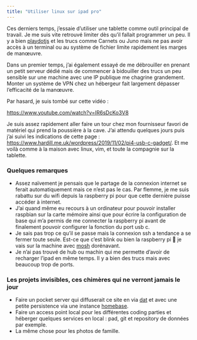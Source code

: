 ```yaml
---
title: "Utiliser linux sur ipad pro"
---
```


Ces derniers temps, j’essaie d’utiliser une tablette comme outil principal de travail. Je me suis vite retrouvé limiter dès qu’il fallait programmer un peu. Il y a bien [playdotjs](https://playdotjs.com/) et les trucs comme Carnets ou Juno mais ne pas avoir accès à un terminal ou au système de fichier limite rapidement les marges de manœuvre.

Dans un premier temps, j’ai également essayé de me débrouiller en prenant un petit serveur dédié mais de commencer à bidouiller des trucs un peu sensible sur une machine avec une IP publique me chagrine grandement. Monter un système de VPN chez un hébergeur fait largement dépasser l’efficacité de la manœuvre.

Par hasard, je suis tombé sur cette vidéo :

https://www.youtube.com/watch?v=IR6sDcKo3V8

Je suis assez rapidement aller faire un tour chez mon fournisseur favori de matériel qui prend la poussière à la cave. J’ai attendu quelques jours puis j’ai suivi les indications de cette page : https://www.hardill.me.uk/wordpress/2019/11/02/pi4-usb-c-gadget/. Et me voilà comme à la maison avec linux, vim, et toute la compagnie sur la tablette.

### Quelques remarques

- Assez naïvement je pensais que le partage de la connexion internet se ferait automatiquement mais ce n’est pas le cas. Par flemme, je me suis rabattu sur du wifi depuis la raspberry pi pour que cette dernière puisse accéder à internet.
- J’ai quand même eu recours à un ordinateur pour pouvoir installer raspbian sur la carte mémoire ainsi que pour écrire la configuration de base qui m’a permis de me connecter la raspberry pi avant de finalement pouvoir configurer la fonction du port usb c.
- Je sais pas trop ce qu’il se passe mais la connexion ssh a tendance a se fermer toute seule. Est-ce que c’est blink ou bien la raspberry pi 🤷 je vais sur la machine avec [mosh](https://mosh.org/) dorénavant.
- Je n’ai pas trouvé de hub ou machin qui me permette d’avoir de recharger l’ipad en même temps. Il y a bien des trucs mais avec beaucoup trop de ports.

### Les projets invisibles, ces chimères qui ne verront jamais le jour

- Faire un pocket server qui diffuserait ce site en via [dat](https://dat.foundation/) et avec une petite persistence via une instance [homebase](https://github.com/beakerbrowser/homebase).
- Faire un access point local pour les différentes coding parties et héberger quelques services en local : pad, git et repository de données par exemple.
- La même chose pour les photos de famille.
